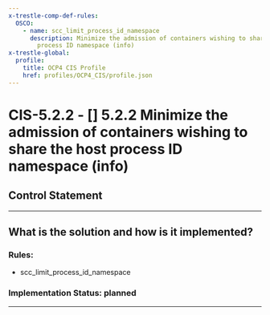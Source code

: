 ```yaml
---
x-trestle-comp-def-rules:
  OSCO:
    - name: scc_limit_process_id_namespace
      description: Minimize the admission of containers wishing to share the host
        process ID namespace (info)
x-trestle-global:
  profile:
    title: OCP4 CIS Profile
    href: profiles/OCP4_CIS/profile.json
---
```


# CIS-5.2.2 - \[\] 5.2.2 Minimize the admission of containers wishing to share the host process ID namespace (info)

## Control Statement

______________________________________________________________________

## What is the solution and how is it implemented?

<!-- For implementation status enter one of: implemented, partial, planned, alternative, not-applicable -->

<!-- Note that the list of rules under ### Rules: is read-only and changes will not be captured after assembly to JSON -->

<!-- Add control implementation description here for control: CIS-5.2.2 -->

### Rules:

  - scc_limit_process_id_namespace

### Implementation Status: planned

______________________________________________________________________
